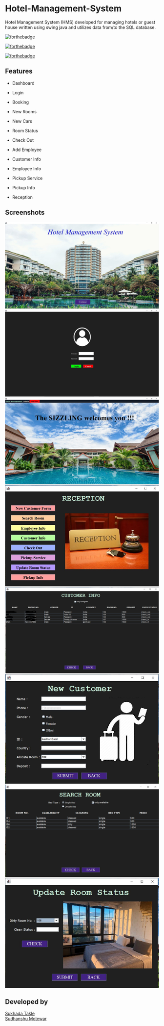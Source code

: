 # Hotel-Management-System
Hotel Management System (HMS) developed for managing hotels or guest house written using swing java and utilizes data from/to the SQL database.

[![forthebadge](https://forthebadge.com/images/badges/built-with-love.svg)](https://forthebadge.com) 

[![forthebadge](https://forthebadge.com/images/badges/powered-by-black-magic.svg)](https://forthebadge.com)

[![forthebadge](https://forthebadge.com/images/badges/made-with-java.svg)](https://forthebadge.com)

## Features

- Dashboard

- Login

- Booking

- New Rooms

- New Cars

- Room Status

- Check Out

- Add Employee

- Customer Info

- Employee Info

- Pickup Service

- Pickup Info

- Reception

## Screenshots

![hms](https://raw.githubusercontent.com/ssm0801/Hotel-Management-System/master/src/screenshots/hms.JPG)
![login](https://raw.githubusercontent.com/ssm0801/Hotel-Management-System/master/src/screenshots/login.JPG)
![dashboard](https://raw.githubusercontent.com/ssm0801/Hotel-Management-System/master/src/screenshots/dashboard.JPG)
![reception](https://raw.githubusercontent.com/ssm0801/Hotel-Management-System/master/src/screenshots/reception.JPG)
![customerInfo](https://raw.githubusercontent.com/ssm0801/Hotel-Management-System/master/src/screenshots/customerInfo.JPG)
![newCustomer](https://raw.githubusercontent.com/ssm0801/Hotel-Management-System/master/src/screenshots/newCustomer.JPG)
![searchRoom](https://raw.githubusercontent.com/ssm0801/Hotel-Management-System/master/src/screenshots/searchRoom.JPG)
![updateRoomStatus](https://raw.githubusercontent.com/ssm0801/Hotel-Management-System/master/src/screenshots/updateRoomStatus.JPG)

## Developed by

<p>
    <a href="https://www.linkedin.com/in/sukhada-takle-307b2919a//">Sukhada Takle</a>
    <br>
    <a href="https://www.linkedin.com/in/sudhanshu-motewar/">Sudhanshu Motewar</a>
</p>